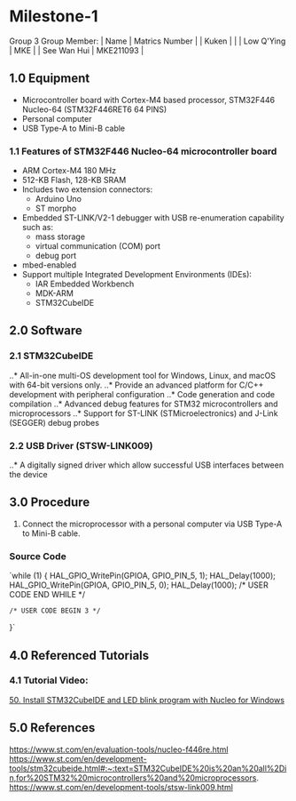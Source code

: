 # Milestone-1
Group 3
Group Member: 
| Name | Matrics Number |
| Kuken |  |
| Low Q'Ying | MKE |
| See Wan Hui | MKE211093 |

## 1.0 Equipment
- Microcontroller board with Cortex-M4 based processor, STM32F446 Nucleo-64 (STM32F446RET6 64 PINS)
- Personal computer 
- USB Type-A to Mini-B cable

### 1.1 Features of STM32F446 Nucleo-64 microcontroller board
- ARM Cortex-M4 180 MHz
- 512-KB Flash, 128-KB SRAM
- Includes two extension connectors:
  - Arduino Uno
  - ST morpho
- Embedded ST-LINK/V2-1 debugger with USB re-enumeration capability such as:
  - mass storage
  - virtual communication (COM) port
  - debug port
- mbed-enabled
- Support multiple Integrated Development Environments (IDEs):
  - IAR Embedded Workbench
  - MDK-ARM
  - STM32CubeIDE

## 2.0 Software
### 2.1 STM32CubeIDE
..* All-in-one multi-OS development tool for Windows, Linux, and macOS with 64-bit versions only.
..* Provide an advanced platform for C/C++ development with peripheral configuration
..* Code generation and code compilation
..* Advanced debug features for STM32 microcontrollers and microprocessors 
..* Support for ST-LINK (STMicroelectronics) and J-Link (SEGGER) debug probes

### 2.2 USB Driver (STSW-LINK009)
..* A digitally signed driver which allow successful USB interfaces between the device

## 3.0 Procedure
1. Connect the microprocessor with a personal computer via USB Type-A to Mini-B cable.

### Source Code
 `while (1)
  {
	  HAL_GPIO_WritePin(GPIOA, GPIO_PIN_5, 1);
	  HAL_Delay(1000);
	  HAL_GPIO_WritePin(GPIOA, GPIO_PIN_5, 0);
	  HAL_Delay(1000);
    /* USER CODE END WHILE */

    /* USER CODE BEGIN 3 */
  }`
  
## 4.0 Referenced Tutorials 
### 4.1 Tutorial Video:
[50. Install STM32CubeIDE and LED blink program with Nucleo for Windows](https://www.youtube.com/watch?v=oAwZ0cjlmN8)

## 5.0 References
https://www.st.com/en/evaluation-tools/nucleo-f446re.html
https://www.st.com/en/development-tools/stm32cubeide.html#:~:text=STM32CubeIDE%20is%20an%20all%2Din,for%20STM32%20microcontrollers%20and%20microprocessors.
https://www.st.com/en/development-tools/stsw-link009.html

